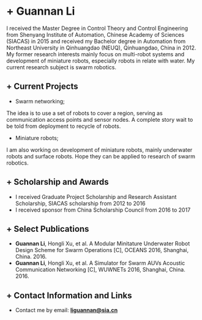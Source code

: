 # + Guannan Li

I received the Master Degree in Control Theory and Control Engineering from Shenyang Institute of Automation, Chinese Academy of Sciences (SIACAS) in 2015 and received my Bachelor degree in Automation from Northeast University in Qinhuangdao (NEUQ), Qinhuangdao, China in 2012. My former research interests mainly focus on multi-robot systems and development of miniature robots, especially robots in relate with water. My current research subject is swarm robotics.


## + Current Projects

- Swarm networking;

The idea is to use a set of robots to cover a region, serving as communication access points and sensor nodes. A complete story wait to be told from deployment to recycle of robots.

- Miniature robots;

I am also working on development of miniature robots, mainly underwater robots and surface robots. Hope they can be applied to research of swarm robotics.

## + Scholarship and Awards

- I received Graduate Project Scholarship and Research Assistant Scholarship, SIACAS scholarship from 2012 to 2016
- I received sponsor from China Scholarship Council from 2016 to 2017


## + Select Publications

- **Guannan Li**, Hongli Xu, et al. A Modular Minitature Underwater Robot Design Scheme for Swarm Operations [C], OCEANS 2016, Shanghai, China. 2016.
- **Guannan Li**, Hongli Xu, et al. A Simulator for Swarm AUVs Acoustic Communication Networking [C], WUWNETs 2016, Shanghai, China. 2016.


## + Contact Information and Links

- Contact me by email: **<liguannan@sia.cn>**

